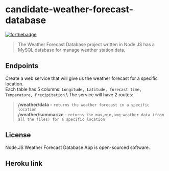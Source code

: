 # candidate-weather-forecast-database

[![forthebadge](https://forthebadge.com/images/badges/made-with-javascript.svg)](https://forthebadge.com)


> The Weather Forecast Database project written in Node.JS has a MySQL database for manage weather station data.

Endpoints
---
Create a web service that will give us the weather forecast for a specific location.\
Each table has 5 columns:
```Longitude, Latitude, forecast time, Temperature, Precipitation```.\ The service will have 2 routes: 
> **/weather/data -** ```returns the weather forecast in a specific location``` 
\
> **/weather/summarize -** ```returns the max,min,avg weather data (from all the files) for a specific location```


License
---
Node.JS Weather Forecast Database App is open-sourced software.


Heroku link
---



